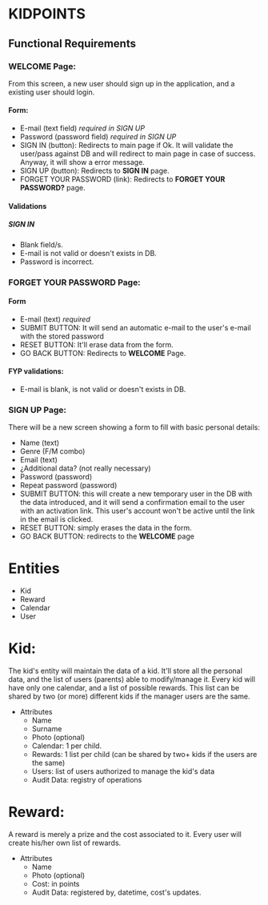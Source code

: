 # KIDPOINTS

## Functional Requirements

### WELCOME Page:
From this screen, a new user should sign up in the application, and a existing user should login.
#### Form:
* E-mail (text field) _required in SIGN UP_
* Password (password field) _required in SIGN UP_
* SIGN IN (button):  Redirects to main page if Ok. It will validate the user/pass against DB and will redirect to main page in case of success. Anyway, it will show a error message.
* SIGN UP (button): Redirects to **SIGN IN** page.
* FORGET YOUR PASSWORD (link): Redirects to **FORGET YOUR PASSWORD?** page.
#### Validations
##### SIGN IN
* Blank field/s.
* E-mail is not valid or doesn't exists in DB.
* Password is incorrect.
    
### FORGET YOUR PASSWORD Page:
#### Form
* E-mail (text) _required_
* SUBMIT BUTTON: It will send an automatic e-mail to the user's e-mail with the stored password
* RESET BUTTON: It'll erase data from the form.
* GO BACK BUTTON: Redirects to **WELCOME** Page.

#### FYP validations:
* E-mail is blank, is not valid or doesn't exists in DB.
    
### SIGN UP Page: 
There will be a new screen showing a form to fill with basic personal details:
* Name (text)
* Genre (F/M combo)    
* Email (text)
* ¿Additional data? (not really necessary)
* Password (password)
* Repeat password (password)
* SUBMIT BUTTON: this will create a new temporary user in the DB with the data introduced, and it will send a confirmation email to the user with an activation link. This user's account won't be active until the link in the email is clicked.
* RESET BUTTON: simply erases the data in the form.
* GO BACK BUTTON: redirects to the **WELCOME** page
    
# Entities
* Kid
* Reward
* Calendar
* User

# Kid:
  The kid's entity will maintain the data of a kid. 
  It'll store all the personal data, and the list of users (parents) able to modify/manage it.
  Every kid will have only one calendar, and a list of possible rewards. 
  This list can be shared by two (or more) different kids if the manager users are the same.
* Attributes
  * Name
  * Surname
  * Photo (optional)
  * Calendar: 1 per child.
  * Rewards: 1 list per child (can be shared by two+ kids if the users are the same)
  * Users: list of users authorized to manage the kid's data
  * Audit Data: registry of operations 

# Reward:
  A reward is merely a prize and the cost associated to it. 
  Every user will create his/her own list of rewards. 
* Attributes
  * Name
  * Photo (optional)
  * Cost: in points
  * Audit Data: registered by, datetime, cost's updates.
